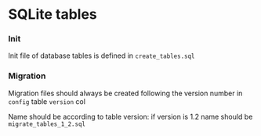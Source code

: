 # SQLite tables
### Init
Init file of database tables is defined in `create_tables.sql`

### Migration
Migration files should always be created following the version number in `config` table `version` col

Name should be according to table version:
if version is 1.2 name should be `migrate_tables_1_2.sql`
